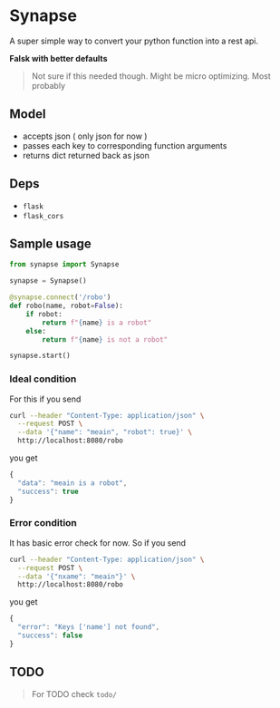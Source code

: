 # Synapse

A super simple way to convert your python function into a rest api.

**Falsk with better defaults**

> Not sure if this needed though. Might be micro optimizing. Most probably

## Model

- accepts json ( only json for now )
- passes each key to corresponding function arguments
- returns dict returned back as json

## Deps

- `flask`
- `flask_cors`

## Sample usage

```python
from synapse import Synapse

synapse = Synapse()

@synapse.connect('/robo')
def robo(name, robot=False):
    if robot:
        return f"{name} is a robot"
    else:
        return f"{name} is not a robot"

synapse.start()
```

### Ideal condition
For this if you send
```bash
curl --header "Content-Type: application/json" \
  --request POST \
  --data '{"name": "meain", "robot": true}' \
  http://localhost:8080/robo
```
you get
```js
{
  "data": "meain is a robot",
  "success": true
}
```

### Error condition

It has basic error check for now. So if you send
```bash
curl --header "Content-Type: application/json" \
  --request POST \
  --data '{"nxame": "meain"}' \
  http://localhost:8080/robo
```

you get
```js
{
  "error": "Keys ['name'] not found",
  "success": false
}
```

## TODO
> For TODO check `todo/`
